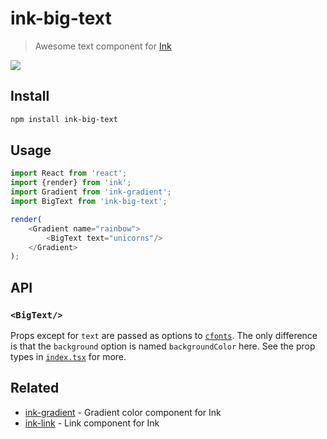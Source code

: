 # ink-big-text

> Awesome text component for [Ink](https://github.com/vadimdemedes/ink)

![](screenshot.png)

## Install

```sh
npm install ink-big-text
```

## Usage

```js
import React from 'react';
import {render} from 'ink';
import Gradient from 'ink-gradient';
import BigText from 'ink-big-text';

render(
	<Gradient name="rainbow">
		<BigText text="unicorns"/>
	</Gradient>
);
```

## API

### `<BigText/>`

Props except for `text` are passed as options to [`cfonts`](https://github.com/dominikwilkowski/cfonts). The only difference is that the `background` option is named `backgroundColor` here. See the prop types in [`index.tsx`](https://github.com/sindresorhus/ink-big-text/blob/main/source/index.tsx#L5) for more.

## Related

- [ink-gradient](https://github.com/sindresorhus/ink-gradient) - Gradient color component for Ink
- [ink-link](https://github.com/sindresorhus/ink-link) - Link component for Ink
